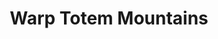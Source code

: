 ---
templateKey: blog-post
featuredpost: false
featuredimage: /assets/Warp_Totem_Mountains.png
title: Warp Totem Mountains
description: Special
testfield: 1378
---